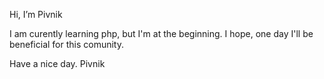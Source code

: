 Hi, I’m Pivnik

I am curently learning php, but I'm at the beginning. I hope, one day I'll be beneficial for this comunity.

Have a nice day.
Pivnik
